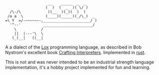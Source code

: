 ```
                   __    _____  _  _ 
                  (  )  (  _  )( \/ )
  /\-/\            )(__  )(_)(  )  ( 
 /a a  \          (____)(_____)(_/\_)  _
=\ Y  =/-~~~~~~-,_____________________/ )
  '^--'          ______________________/
    \           /
    ||  |---'\  \   
   (_(__|   ((__| 
```

A a dialect of the
[Lox](http://craftinginterpreters.com/the-lox-language.html) programming
language, as described in Bob Nystrom's excellent book [Crafting
Interpreters](https://http://craftinginterpreters.com/). Implemented in
[rust](https://www.rust-lang.org/en-US/).

This is not and was never intended to be an industrial strength language
implementation, it's a hobby project implemented for fun and learning.
